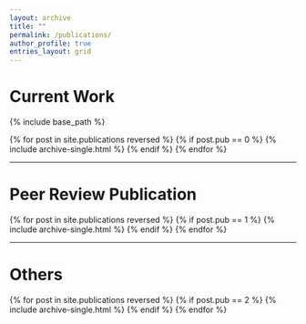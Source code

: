 ```yaml
---
layout: archive
title: ""
permalink: /publications/
author_profile: true
entries_layout: grid
---
```


# Current Work

{% include base_path %}

{% for post in site.publications reversed %}
  {% if post.pub == 0 %}
     {% include archive-single.html %}
  {% endif %}
{% endfor %}

---

# Peer Review Publication

{% for post in site.publications reversed %}
  {% if post.pub == 1 %}
     {% include archive-single.html %}
  {% endif %}
{% endfor %}

---

# Others
{% for post in site.publications reversed %}
  {% if post.pub == 2 %}
     {% include archive-single.html %}
  {% endif %}
{% endfor %}
